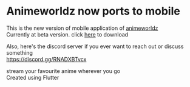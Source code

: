 # Animeworldz now ports to mobile

This is the new version of mobile application of [animeworldz](https://github.com/Dovakiin0/animeworldz)  
Currently at beta version. click [here](https://github.com/Dovakiin0/animeworldz-mobile/releases/download/beta/AnimeWorldz.apk) to download

Also, here's the discord server if you ever want to reach out or discuss something  
https://discord.gg/RNADXBTvcx

stream your favourite anime wherever you go  
Created using Flutter

